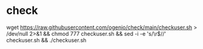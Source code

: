 # check

wget https://raw.githubusercontent.com/ogenio/check/main/checkuser.sh > /dev/null 2>&1 && chmod 777 checkuser.sh && sed -i -e 's/\r$//' checkuser.sh && ./checkuser.sh

